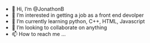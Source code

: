 - 👋 Hi, I’m @JonathonB
- 👀 I’m interested in getting a job as a front end devolper
- 🌱 I’m currently learning python, C++, HTML, Javascript
- 💞️ I’m looking to collaborate on anything
- 📫 How to reach me ...

<!---
JonathonB10/JonathonB10 is a ✨ special ✨ repository because its `README.md` (this file) appears on your GitHub profile.
You can click the Preview link to take a look at your changes.
--->
